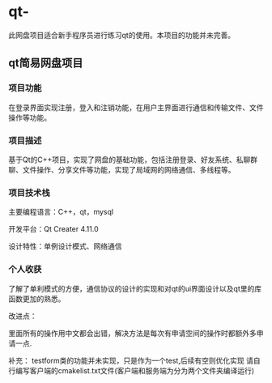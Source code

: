 # qt-
此网盘项目适合新手程序员进行练习qt的使用。本项目的功能并未完善。

## qt简易网盘项目

### 项目功能

在登录界面实现注册，登入和注销功能，在用户主界面进行通信和传输文件、文件操作等功能。

### 项目描述

基于Qt的C++项目，实现了网盘的基础功能，包括注册登录、好友系统、私聊群聊、文件操作、分享文件等功能，实现了局域网的网络通信、多线程等。

### 项目技术栈

主要编程语言：C++，qt，mysql

开发平台：Qt Creater 4.11.0

设计特性：单例设计模式、网络通信

### 个人收获

了解了单利模式的方便，通信协议的设计的实现和对qt的ui界面设计以及qt里的库函数更加的熟悉。

改进点：

里面所有的操作用中文都会出错，解决方法是每次有申请空间的操作时都额外多申请一点.


补充：
testform类的功能并未实现，只是作为一个test,后续有空则优化实现
请自行编写客户端的cmakelist.txt文件(客户端和服务端为分为两个文件夹编译运行)
